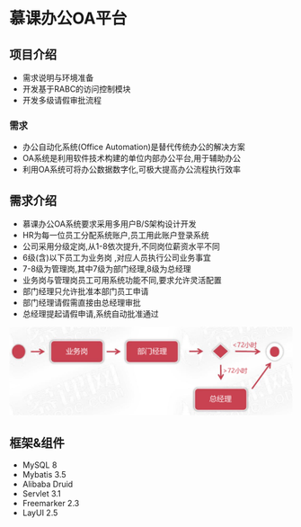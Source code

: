 <!--
 * @Description: 
 * @Author: neozhang
 * @Date: 2022-04-06 22:44:30
 * @LastEditors: neozhang
 * @LastEditTime: 2022-04-06 22:50:29
-->
# 慕课办公OA平台  

## 项目介绍  

- 需求说明与环境准备  
- 开发基于RABC的访问控制模块  
- 开发多级请假审批流程  

### 需求  

- 办公自动化系统(Office Automation)是替代传统办公的解决方案  
- OA系统是利用软件技术构建的单位内部办公平台,用于辅助办公  
- 利用OA系统可将办公数据数字化,可极大提高办公流程执行效率  

## 需求介绍  

- 慕课办公OA系统要求采用多用户B/S架构设计开发  
- HR为每一位员工分配系统账户,员工用此账户登录系统  
- 公司采用分级定岗,从1-8依次提升,不同岗位薪资水平不同  
- 6级(含)以下员工为业务岗 ,对应人员执行公司业务事宜  
- 7-8级为管理岗,其中7级为部门经理,8级为总经理  
- 业务岗与管理岗员工可用系统功能不同,要求允许灵活配置  
- 部门经理只允许批准本部门员工申请  
- 部门经理请假需直接由总经理审批  
- 总经理提起请假申请,系统自动批准通过  

![](../../res/oa-需求介绍-请假流程.png)  

## 框架&组件  

- MySQL 8  
- Mybatis 3.5  
- Alibaba Druid  
- Servlet 3.1  
- Freemarker 2.3  
- LayUI 2.5  